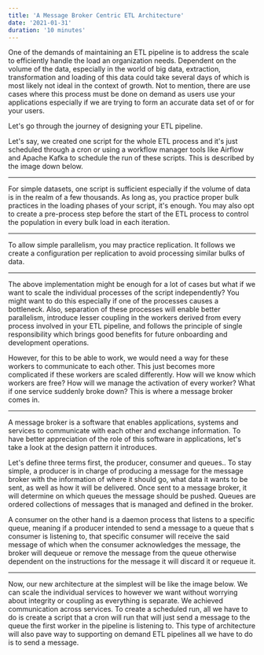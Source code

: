 ```yaml
---
title: 'A Message Broker Centric ETL Architecture'
date: '2021-01-31'
duration: '10 minutes'
---
```


One of the demands of maintaining an ETL pipeline is to address the scale to efficiently handle the load an organization needs. Dependent on the volume of the data, especially in the world of big data, extraction, transformation and loading of this data could take several days of which is most likely not ideal in the context of growth. Not to mention, there are use cases where this process must be done on demand as users use your applications especially if we are trying to form an accurate data set of or for your users.

Let's go through the journey of designing your ETL pipeline.

Let's say, we created one script for the whole ETL process and it's just scheduled through a cron or using a workflow manager tools like Airflow and Apache Kafka to schedule the run of these scripts. This is described by the image down below.

---

For simple datasets, one script is sufficient especially if the volume of data is in the realm of a few thousands. As long as, you practice proper bulk practices in the loading phases of your script, it's enough. You may also opt to create a pre-process step before the start of the ETL process to control the population in every bulk load in each iteration.

---

To allow simple parallelism, you may practice replication. It follows we create a configuration per replication to avoid processing similar bulks of data.

---

The above implementation might be enough for a lot of cases but what if we want to scale the individual processes of the script independently? You might want to do this especially if one of the processes causes a bottleneck. Also, separation of these processes will enable better parallelism, introduce lesser coupling in the workers derived from every process involved in your ETL pipeline, and follows the principle of single responsibility which brings good benefits for future onboarding and development operations.

However, for this to be able to work, we would need a way for these workers to communicate to each other. This just becomes more complicated if these workers are scaled differently. How will we know which workers are free? How will we manage the activation of every worker? What if one service suddenly broke down? This is where a message broker comes in.

---

A message broker is a software that enables applications, systems and services to communicate with each other and exchange information. To have better appreciation of the role of this software in applications, let's take a look at the design pattern it introduces.

Let's define three terms first, the producer, consumer and queues.. To stay simple, a producer is in charge of producing a message for the message broker with the information of where it should go, what data it wants to be sent, as well as how it will be delivered. Once sent to a message broker, it will determine on which queues the message should be pushed. Queues are ordered collections of messages that is managed and defined in the broker.

A consumer on the other hand is a daemon process that listens to a specific queue, meaning if a producer intended to send a message to a queue that s consumer is listening to, that specific consumer will receive the said message of which when the consumer acknowledges the message, the broker will dequeue or remove the message from the queue otherwise dependent on the instructions for the message it will discard it or requeue it.

---

Now, our new architecture at the simplest will be like the image below. We can scale the individual services to however we want without worrying about integrity or coupling as everything is separate. We achieved communication across services. To create a scheduled run, all we have to do is create a script that a cron will run that will just send a message to the queue the first worker in the pipeline is listening to. This type of architecture will also pave way to supporting on demand ETL pipelines all we have to do is to send a message.
